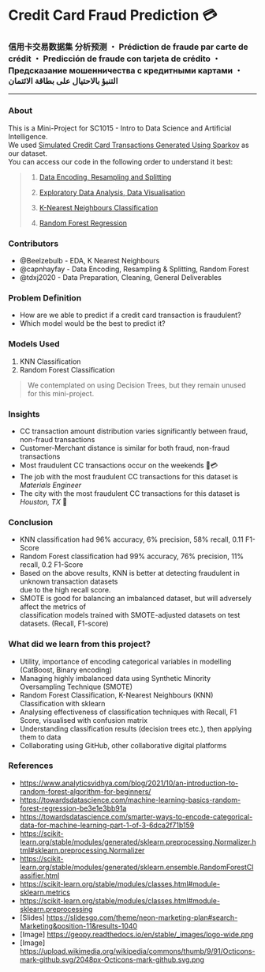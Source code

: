 # Credit Card Fraud Prediction 💳
### 信用卡交易数据集 分析预测 ・ Prédiction de fraude par carte de crédit ・ Predicción de fraude con tarjeta de crédito ・ Предсказание мошенничества с кредитными картами ・ التنبؤ بالاحتيال على بطاقة الائتمان 
---

### About

This is a Mini-Project for SC1015 - Intro to Data Science and Artificial Intelligence. <br>
We used [Simulated Credit Card Transactions Generated Using Sparkov](https://www.kaggle.com/datasets/kartik2112/fraud-detection) as our dataset. <br>
You can access our code in the following order to understand it best:

> 
> 1. [Data Encoding, Resampling and Splitting](https://github.com/capnhayfay/DSAI-BCF2-G1/blob/main/Data%20Extraction%2C%20Resampling%2C%20and%20Splitting.ipynb)
> 
> 2. [Exploratory Data Analysis, Data Visualisation](https://github.com/capnhayfay/DSAI-BCF2-G1/blob/main/Data%20Visualizations.ipynb)
> 
> 3. [K-Nearest Neighbours Classification](https://github.com/capnhayfay/DSAI-BCF2-G1/blob/main/K-Nearest%20Classification.ipynb)
> 
> 4. [Random Forest Regression](https://github.com/capnhayfay/DSAI-BCF2-G1/blob/main/Random%20Forest.ipynb)
> 

### Contributors

- @Beelzebulb - EDA, K Nearest Neighbours
- @capnhayfay - Data Encoding, Resampling & Splitting, Random Forest
- @tdxj2020 - Data Preparation, Cleaning, General Deliverables

### Problem Definition

- How are we able to predict if a credit card transaction is fraudulent?
- Which model would be the best to predict it?

### Models Used

1. KNN Classification
2. Random Forest Classification

> We contemplated on using Decision Trees, but they remain unused for this mini-project.

### Insights

- CC transaction amount distribution varies significantly between fraud, non-fraud transactions
- Customer-Merchant distance is similar for both fraud, non-fraud transactions
- Most fraudulent CC transactions occur on the weekends 💸💳
- The job with the most fraudulent CC transactions for this dataset is *Materials Engineer*
- The city with the most fraudulent CC transactions for this dataset is *Houston, TX* 🦅 

### Conclusion

- KNN classification had 96% accuracy, 6% precision, 58% recall, 0.11 F1-Score
- Random Forest classification had 99% accuracy, 76% precision, 11% recall, 0.2 F1-Score
- Based on the above results, KNN is better at detecting fraudulent in unknown transaction datasets <br>
  due to the high recall score.
- SMOTE is good for balancing an imbalanced dataset, but will adversely affect the metrics of <br>
  classification models trained with SMOTE-adjusted datasets on test datasets. (Recall, F1-score)

### What did we learn from this project?

- Utility, importance of encoding categorical variables in modelling (CatBoost, Binary encoding)
- Managing highly imbalanced data using Synthetic Minority Oversampling Technique (SMOTE)
- Random Forest Classification, K-Nearest Neighbours (KNN) Classification with sklearn
- Analysing effectiveness of classification techniques with Recall, F1 Score, visualised with confusion matrix
- Understanding classification results (decision trees etc.), then applying them to data
- Collaborating using GitHub, other collaborative digital platforms

### References

- https://www.analyticsvidhya.com/blog/2021/10/an-introduction-to-random-forest-algorithm-for-beginners/
- https://towardsdatascience.com/machine-learning-basics-random-forest-regression-be3e1e3bb91a
- https://towardsdatascience.com/smarter-ways-to-encode-categorical-data-for-machine-learning-part-1-of-3-6dca2f71b159
- https://scikit-learn.org/stable/modules/generated/sklearn.preprocessing.Normalizer.html#sklearn.preprocessing.Normalizer
- https://scikit-learn.org/stable/modules/generated/sklearn.ensemble.RandomForestClassifier.html
- https://scikit-learn.org/stable/modules/classes.html#module-sklearn.metrics
- https://scikit-learn.org/stable/modules/classes.html#module-sklearn.preprocessing
- [Slides] https://slidesgo.com/theme/neon-marketing-plan#search-Marketing&position-11&results-1040
- [Image] <https://geopy.readthedocs.io/en/stable/_images/logo-wide.png>
- [Image] <https://upload.wikimedia.org/wikipedia/commons/thumb/9/91/Octicons-mark-github.svg/2048px-Octicons-mark-github.svg.png>

<!--- add more references! --
- <https://developers.themoviedb.org/3/getting-started>
- <https://www.free-powerpoint-templates-design.com/old-style-movie-projector-powerpoint-templates/>
- <https://www.kaggle.com/rafjaa/resampling-strategies-for-imbalanced-datasets>
- <https://alexlenail.me/NN-SVG/index.html>
- <https://www.kdnuggets.com/2016/08/learning-from-imbalanced-classes.html/2>
- <https://arxiv.org/pdf/1608.06048.pdf>
- <https://machinelearningmastery.com/tutorial-first-neural-network-python-keras/>
- <https://towardsdatascience.com/derivative-of-the-sigmoid-function-536880cf918e>
- <https://www.researchgate.net/figure/Calculation-of-Precision-Recall-and-Accuracy-in-the-confusion-matrix_fig3_336402347>
- <https://medium.com/analytics-vidhya/confusion-matrix-accuracy-precision-recall-f1-score-ade299cf63cd>

--->

<!--https://www.markdownguide.org/basic-syntax/-->
